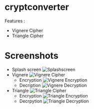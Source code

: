 # cryptconverter

Features :
- Vignere Cipher
- Triangle Cipher

# Screenshots

- Splash screen
![Splashscreen](/Screenshots/Splashscreen.png)
- Vignere 
![Vignere Cipher](/Screenshots/VignereCipher.png)
    - Encryption
    ![Vignere Encryption](/Screenshots/VignereCipherEnc.png)
    - Decription
    ![Vignere Decryption](/Screenshots/VignereCipherDec.png)
- Triangle
![Triangle Cipher](/Screenshots/TriangleCipher.png)
    - Encryption
    ![Triangle Encryption](/Screenshots/TriangleCipherEnc.png)
    - Decrpytion
    ![Triangle Decryption](/Screenshots/TriangleCipherDec.png)
